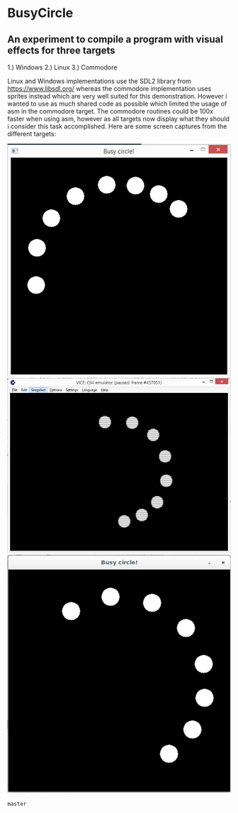 # BusyCircle

## An experiment to compile a program with visual effects for three targets

1.) Windows 2.) Linux 3.) Commodore

Linux and Windows implementations use the SDL2 library from https://www.libsdl.org/ whereas the commodore implementation uses sprites instead which are very well suited for this demonstration. However i wanted to use as much shared code as possible which limited the usage of asm in the commodore target. The commodore routines could be 100x faster when using asm, however as all targets now display what they should i consider this task accomplished. Here are some screen captures from the different targets:

![windows executable](https://github.com/An-S/Busycircle/blob/master/images/windows.PNG)
![c64 executable](https://github.com/An-S/Busycircle/blob/master/images/cbm(c64).PNG)
![linux executable](https://github.com/An-S/Busycircle/blob/master/images/linux.PNG)



    master 



